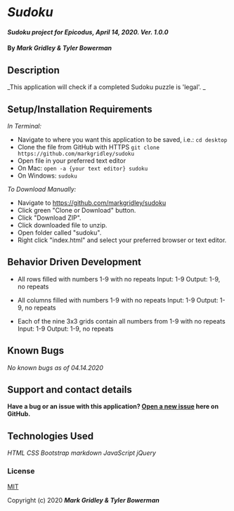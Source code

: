 # _Sudoku_

#### _Sudoku project for Epicodus, April 14, 2020. Ver. 1.0.0_

#### By _**Mark Gridley & Tyler Bowerman**_

## Description

_This application will check if a completed Sudoku puzzle is 'legal'. _

## Setup/Installation Requirements

_In Terminal:_

* Navigate to where you want this application to be saved, i.e.:
```cd desktop```
* Clone the file from GitHub with HTTPS
```git clone https://github.com/markgridley/sudoku```
* Open file in your preferred text editor
* On Mac: ```open -a {your text editor} sudoku```
* On Windows: ```sudoku```

_To Download Manually:_

* Navigate to https://github.com/markgridley/sudoku
* Click green "Clone or Download" button.
* Click "Download ZIP".
* Click downloaded file to unzip.
* Open folder called "sudoku".
* Right click "index.html" and select your preferred browser or text editor.


## Behavior Driven Development 
* All rows filled with numbers 1-9 with no repeats
Input: 1-9
Output: 1-9, no repeats

* All columns filled with numbers 1-9 with no repeats
Input: 1-9
Output: 1-9, no repeats

* Each of the nine 3x3 grids contain all numbers from 1-9 with no repeats
Input: 1-9
Output: 1-9, no repeats


## Known Bugs

_No known bugs as of 04.14.2020_

## Support and contact details

__Have a bug or an issue with this application? [Open a new issue](https://github.com/markgridley/sudoku/issues) here on GitHub.__

## Technologies Used

_*HTML*_
_*CSS*_
_*Bootstrap*_
_*markdown*_
_*JavaScript*_
_*jQuery*_

### License

[MIT](https://choosealicense.com/licenses/mit/)

Copyright (c) 2020 **_Mark Gridley & Tyler Bowerman_**